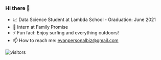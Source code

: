### Hi there 👋 

- 📈 Data Science Student at Lambda School - Graduation: June 2021
- 🌱 Intern at Family Promise 
- ⚡ Fun fact: Enjoy surfing and everything outdoors!
- 📫 How to reach me: evanpersonalbiz@gmail.com

![visitors](https://visitor-badge.glitch.me/badge?page_id=page.id)



